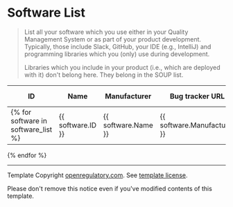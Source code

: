 # Software List

> List all your software which you use either in your Quality Management System or as part of your product
> development. Typically, those include Slack, GitHub, your IDE (e.g., IntelliJ) and programming libraries
> which you (only) use during development.
>
> Libraries which you include in your product (i.e., which are deployed with it) don't belong here. They belong
> in the SOUP list.

| ID | Name          | Manufacturer     | Bug tracker URL                            | Needs validation? | Next validation | Last validation | Decommissioning |
|----|---------------|------------------|--------------------------------------------|-------------------|-----------------|-----------------|-----------------|
{% for software in software_list %} | {{ software.ID }}  | {{ software.Name }} | {{ software.Manufacturer }} | {{ software.get('Bug tracker URL', '') }} | {{ software.get('Needs validation?', '') }} | {{ software.get('Next validation', '') }} | {{ software.get('Last validation', '') }} | {{ software.get('Decommissioning', '') }} |
{% endfor %}

---

Template Copyright [openregulatory.com](https://openregulatory.com). See [template
license](https://openregulatory.com/template-license).

Please don't remove this notice even if you've modified contents of this template.
